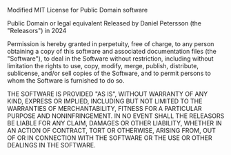 Modified MIT License for Public Domain software

Public Domain or legal equivalent
Released by Daniel Petersson (the "Releasors") in 2024

Permission is hereby granted in perpetuity, free of charge, to any person
obtaining a copy of this software and associated documentation
files (the "Software"), to deal in the Software without restriction,
including without limitation the rights to use, copy, modify, merge, publish,
distribute, sublicense, and/or sell copies of the Software, and to permit
persons to whom the Software is furnished to do so.

THE SOFTWARE IS PROVIDED "AS IS", WITHOUT WARRANTY OF ANY KIND, EXPRESS OR
IMPLIED, INCLUDING BUT NOT LIMITED TO THE WARRANTIES OF MERCHANTABILITY,
FITNESS FOR A PARTICULAR PURPOSE AND NONINFRINGEMENT.  IN NO EVENT SHALL THE
RELEASORS BE LIABLE FOR ANY CLAIM, DAMAGES OR OTHER LIABILITY, WHETHER IN AN
ACTION OF CONTRACT, TORT OR OTHERWISE, ARISING FROM, OUT OF OR IN
CONNECTION WITH THE SOFTWARE OR THE USE OR OTHER DEALINGS IN THE SOFTWARE.